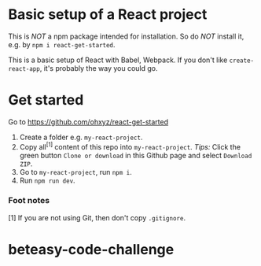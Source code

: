 # Basic setup of a React project

This is _NOT_ a npm package intended for installation. So do _NOT_ install it, e.g. by `npm i react-get-started`.

This is a basic setup of React with Babel, Webpack. If you don't like `create-react-app`, it's probably the way you could go.

# Get started
Go to https://github.com/ohxyz/react-get-started

1. Create a folder e.g. `my-react-project`.
2. Copy all<sup>[1]</sup> content of this repo into `my-react-project`. _Tips:_ Click the green button `Clone or download` in this Github page and select `Download ZIP`.
3. Go to `my-react-project`, run `npm i`.
4. Run `npm run dev`.

### Foot notes
[1] If you are not using Git, then don't copy `.gitignore`.
# beteasy-code-challenge
